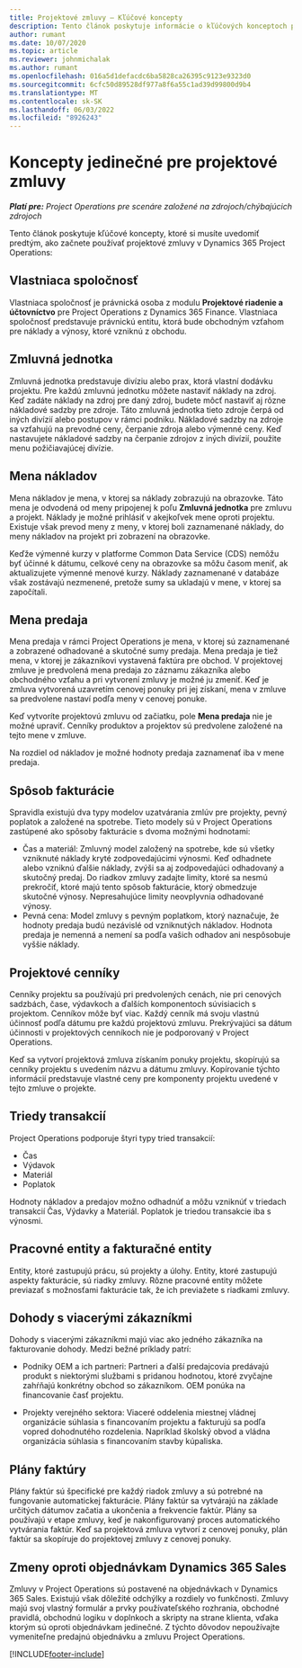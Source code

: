 ```yaml
---
title: Projektové zmluvy – Kľúčové koncepty
description: Tento článok poskytuje informácie o kľúčových konceptoch projektových zmlúv v aplikácii Project Operations.
author: rumant
ms.date: 10/07/2020
ms.topic: article
ms.reviewer: johnmichalak
ms.author: rumant
ms.openlocfilehash: 016a5d1defacdc6ba5828ca26395c9123e9323d0
ms.sourcegitcommit: 6cfc50d89528df977a8f6a55c1ad39d99800d9b4
ms.translationtype: MT
ms.contentlocale: sk-SK
ms.lasthandoff: 06/03/2022
ms.locfileid: "8926243"
---
```

# <a name="concepts-unique-to-project-based-contracts"></a>Koncepty jedinečné pre projektové zmluvy

_**Platí pre:** Project Operations pre scenáre založené na zdrojoch/chýbajúcich zdrojoch_



Tento článok poskytuje kľúčové koncepty, ktoré si musíte uvedomiť predtým, ako začnete používať projektové zmluvy v Dynamics 365 Project Operations:

## <a name="owning-company"></a>Vlastniaca spoločnosť

Vlastniaca spoločnosť je právnická osoba z modulu **Projektové riadenie a účtovníctvo** pre Project Operations z Dynamics 365 Finance. Vlastniaca spoločnosť predstavuje právnickú entitu, ktorá bude obchodným vzťahom pre náklady a výnosy, ktoré vzniknú z obchodu.

## <a name="contracting-unit"></a>Zmluvná jednotka

Zmluvná jednotka predstavuje divíziu alebo prax, ktorá vlastní dodávku projektu. Pre každú zmluvnú jednotku môžete nastaviť náklady na zdroj. Keď zadáte náklady na zdroj pre daný zdroj, budete môcť nastaviť aj rôzne nákladové sadzby pre zdroje. Táto zmluvná jednotka tieto zdroje čerpá od iných divízií alebo postupov v rámci podniku. Nákladové sadzby na zdroje sa vzťahujú na prevodné ceny, čerpanie zdroja alebo výmenné ceny. Keď nastavujete nákladové sadzby na čerpanie zdrojov z iných divízií, použite menu požičiavajúcej divízie.

## <a name="cost-currency"></a>Mena nákladov

Mena nákladov je mena, v ktorej sa náklady zobrazujú na obrazovke. Táto mena je odvodená od meny pripojenej k poľu **Zmluvná jednotka** pre zmluvu a projekt. Náklady je možné prihlásiť v akejkoľvek mene oproti projektu. Existuje však prevod meny z meny, v ktorej boli zaznamenané náklady, do meny nákladov na projekt pri zobrazení na obrazovke.

Keďže výmenné kurzy v platforme Common Data Service (CDS) nemôžu byť účinné k dátumu, celkové ceny na obrazovke sa môžu časom meniť, ak aktualizujete výmenné menové kurzy. Náklady zaznamenané v databáze však zostávajú nezmenené, pretože sumy sa ukladajú v mene, v ktorej sa započítali.

## <a name="sales-currency"></a>Mena predaja

Mena predaja v rámci Project Operations je mena, v ktorej sú zaznamenané a zobrazené odhadované a skutočné sumy predaja. Mena predaja je tiež mena, v ktorej je zákazníkovi vystavená faktúra pre obchod. V projektovej zmluve je predvolená mena predaja zo záznamu zákazníka alebo obchodného vzťahu a pri vytvorení zmluvy je možné ju zmeniť. Keď je zmluva vytvorená uzavretím cenovej ponuky pri jej získaní, mena v zmluve sa predvolene nastaví podľa meny v cenovej ponuke.

Keď vytvoríte projektovú zmluvu od začiatku, pole **Mena predaja** nie je možné upraviť. Cenníky produktov a projektov sú predvolene založené na tejto mene v zmluve.

Na rozdiel od nákladov je možné hodnoty predaja zaznamenať iba v mene predaja.

## <a name="billing-method"></a>Spôsob fakturácie

Spravidla existujú dva typy modelov uzatvárania zmlúv pre projekty, pevný poplatok a založené na spotrebe. Tieto modely sú v Project Operations zastúpené ako spôsoby fakturácie s dvoma možnými hodnotami:

- Čas a materiál: Zmluvný model založený na spotrebe, kde sú všetky vzniknuté náklady kryté zodpovedajúcimi výnosmi. Keď odhadnete alebo vzniknú ďalšie náklady, zvýši sa aj zodpovedajúci odhadovaný a skutočný predaj. Do riadkov zmluvy zadajte limity, ktoré sa nesmú prekročiť, ktoré majú tento spôsob fakturácie, ktorý obmedzuje skutočné výnosy. Nepresahujúce limity neovplyvnia odhadované výnosy.
- Pevná cena: Model zmluvy s pevným poplatkom, ktorý naznačuje, že hodnoty predaja budú nezávislé od vzniknutých nákladov. Hodnota predaja je nemenná a nemení sa podľa vašich odhadov ani nespôsobuje vyššie náklady.

## <a name="project-price-lists"></a>Projektové cenníky

Cenníky projektu sa používajú pri predvolených cenách, nie pri cenových sadzbách, čase, výdavkoch a ďalších komponentoch súvisiacich s projektom. Cenníkov môže byť viac. Každý cenník má svoju vlastnú účinnosť podľa dátumu pre každú projektovú zmluvu. Prekrývajúci sa dátum účinnosti v projektových cenníkoch nie je podporovaný v Project Operations.

Keď sa vytvorí projektová zmluva získaním ponuky projektu, skopírujú sa cenníky projektu s uvedením názvu a dátumu zmluvy. Kopírovanie týchto informácií predstavuje vlastné ceny pre komponenty projektu uvedené v tejto zmluve o projekte.

## <a name="transaction-classes"></a>Triedy transakcií

Project Operations podporuje štyri typy tried transakcií:

- Čas
- Výdavok
- Materiál
- Poplatok

Hodnoty nákladov a predajov možno odhadnúť a môžu vzniknúť v triedach transakcií Čas, Výdavky a Materiál. Poplatok je triedou transakcie iba s výnosmi.

## <a name="work-entities-and-billing-entities"></a>Pracovné entity a fakturačné entity

Entity, ktoré zastupujú prácu, sú projekty a úlohy. Entity, ktoré zastupujú aspekty fakturácie, sú riadky zmluvy. Rôzne pracovné entity môžete previazať s možnosťami fakturácie tak, že ich previažete s riadkami zmluvy.

## <a name="multi-customer-deals"></a>Dohody s viacerými zákazníkmi

Dohody s viacerými zákazníkmi majú viac ako jedného zákazníka na fakturovanie dohody. Medzi bežné príklady patrí:

- Podniky OEM a ich partneri: Partneri a ďalší predajcovia predávajú produkt s niektorými službami s pridanou hodnotou, ktoré zvyčajne zahŕňajú konkrétny obchod so zákazníkom. OEM ponúka na financovanie časť projektu. 

- Projekty verejného sektora: Viaceré oddelenia miestnej vládnej organizácie súhlasia s financovaním projektu a fakturujú sa podľa vopred dohodnutého rozdelenia. Napríklad školský obvod a vládna organizácia súhlasia s financovaním stavby kúpaliska.

## <a name="invoice-schedules"></a>Plány faktúry

Plány faktúr sú špecifické pre každý riadok zmluvy a sú potrebné na fungovanie automatickej fakturácie. Plány faktúr sa vytvárajú na základe určitých dátumov začatia a ukončenia a frekvencie faktúr. Plány sa používajú v etape zmluvy, keď je nakonfigurovaný proces automatického vytvárania faktúr. Keď sa projektová zmluva vytvorí z cenovej ponuky, plán faktúr sa skopíruje do projektovej zmluvy z cenovej ponuky.

## <a name="changes-from-dynamics-365-sales-orders"></a>Zmeny oproti objednávkam Dynamics 365 Sales

Zmluvy v Project Operations sú postavené na objednávkach v Dynamics 365 Sales. Existujú však dôležité odchýlky a rozdiely vo funkčnosti. Zmluvy majú svoj vlastný formulár a prvky používateľského rozhrania, obchodné pravidlá, obchodnú logiku v doplnkoch a skripty na strane klienta, vďaka ktorým sú oproti objednávkam jedinečné. Z týchto dôvodov nepoužívajte vymeniteľne predajnú objednávku a zmluvu Project Operations.


[!INCLUDE[footer-include](../includes/footer-banner.md)]
